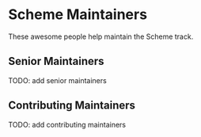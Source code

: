# Scheme Maintainers

These awesome people help maintain the Scheme track.

## Senior Maintainers

TODO: add senior maintainers

## Contributing Maintainers

TODO: add contributing maintainers
